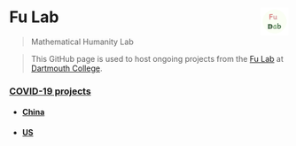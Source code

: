 # Fu Lab <img src="./images/Logo.png" align = "right" alt="" width="50">

> Mathematical Humanity Lab

> This GitHub page is used to host ongoing projects from the [Fu Lab](https://www.dartmouth.edu/~fengfu/) at [Dartmouth College](https://home.dartmouth.edu).

### [COVID-19 projects](./covid-19.md)

- #### [China](./covid-19/china.md)

- #### [US](./covid-19/us.md)
